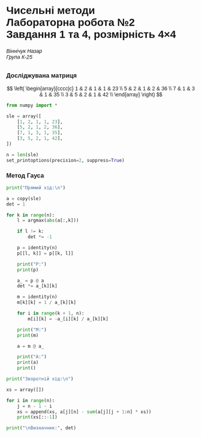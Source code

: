 # Чисельні методи <br> Лабораторна робота №2 <br> Завдання 1 та 4, розмірність 4×4
###### Віннічук Назар <br> Група К-25

### Досліджувана матриця

$$
    \left(
    \begin{array}{cccc|c}
        1 & 2 & 1 & 1 & 23 \\
        5 & 2 & 1 & 2 & 36 \\
        7 & 1 & 3 & 1 & 35 \\
        3 & 5 & 2 & 1 & 42 \\
    \end{array}
    \right)
$$

```python
from numpy import *

sle = array([
    [1, 2, 1, 1, 23],
    [5, 2, 1, 2, 36],
    [7, 1, 3, 1, 35],
    [3, 5, 2, 1, 42],
])

n = len(sle)
set_printoptions(precision=2, suppress=True)
```

### Метод Гауса

```python
print("Прямий хід:\n")

a = copy(sle)
det = 1

for k in range(n):
    l = argmax(abs(a[:,k]))

    if l != k:
        det *= -1

    p = identity(n)
    p[[l, k]] = p[[k, l]]

    print("P:")
    print(p)

    a_ = p @ a
    det *= a_[k][k]

    m = identity(n)
    m[k][k] = 1 / a_[k][k]

    for i in range(k + 1, n):
        m[i][k] = -a_[i][k] / a_[k][k]

    print("M:")
    print(m)

    a = m @ a_

    print("A:")
    print(a)
    print()

print("Зворотній хід:\n")

xs = array([])

for i in range(n):
    j = n - 1 - i
    xs = append(xs, a[j][n] - sum(a[j][j + 1:n] * xs))
    print(xs[::-1])

print("\nВизначник:", det)
```


<style>
    body {
        font-family: sans-serif;
    }
    .MathJax * {
        color: inherit !important;
    }
</style>
